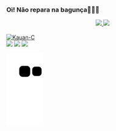 ### Oi! Não repara na bagunça🙅🏻‍♂️

<div align="center">
  <a href="https://github.com/kauanm-b">
  <img height="180em" src="https://github-readme-stats.vercel.app/api?username=kauanm-b&show_icons=true&theme=dracula&include_all_commits=true&count_private=true"/>
  <img height="180em" src="https://github-readme-stats.vercel.app/api/top-langs/?username=kauanm-b&layout=compact&langs_count=7&theme=dracula"/>
    
</div>

<div style="display: inline_block"><br>
  <img align="center" alt="Kauan-C" height="30" width="40" src="https://cdn.jsdelivr.net/gh/devicons/devicon/icons/c/c-original.svg">
  
  </div>
  
  <div> 
  <a href="https://instagram.com/_kauanmb" target="_blank"><img src="https://img.shields.io/badge/-Instagram-%23E4405F?style=for-the-badge&logo=instagram&logoColor=white" target="_blank"></a>
  <a href = "mailto:kauanbarcellos11@gmail.com"><img src="https://img.shields.io/badge/-Gmail-%23333?style=for-the-badge&logo=gmail&logoColor=white" target="_blank"></a>
  <a href="https://www.linkedin.com/in/kauan-moreira-barcellos-983169224/" target="_blank"><img src="https://img.shields.io/badge/-LinkedIn-%230077B5?style=for-the-badge&logo=linkedin&logoColor=white" target="_blank"></a> 
 
 ![Snake animation](https://github.com/kauanm-b/kauanm-b/blob/output/github-contribution-grid-snake.svg)
    
</div>
